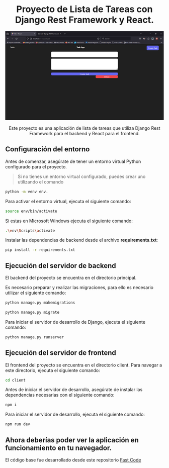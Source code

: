 
<div align="center">

# Proyecto de Lista de Tareas con Django Rest Framework y React.

![](images/paste-45.png)


Este proyecto es una aplicación de lista de tareas que utiliza Django Rest Framework para el backend y React para el frontend.

</div>

## Configuración del entorno


Antes de comenzar, asegúrate de tener un entorno virtual Python configurado para el proyecto. 

> Si no tienes un entorno virtual configurado, puedes crear uno utilizando el comando

``` bash
python -m venv env.
```

Para activar el entorno virtual, ejecuta el siguiente comando:

``` bash
source env/bin/activate
```

Si estas en Microsoft Windows ejecuta el siguiente comando:

``` bash
.\env\Scripts\activate
```
Instalar las dependencias de backend desde el archivo **requirements.txt**:

``` bash
pip install -r requirements.txt
```

## Ejecución del servidor de backend

El backend del proyecto se encuentra en el directorio principal. 

Es necesario preparar y realizar las migraciones, para ello es necesario utilizar el siguiente comando:

``` bash
python manage.py makemigrations
```

``` bash
python manage.py migrate
```

Para iniciar el servidor de desarrollo de Django, ejecuta el siguiente comando:

``` bash
python manage.py runserver
```

## Ejecución del servidor de frontend

El frontend del proyecto se encuentra en el directorio client. Para navegar a este directorio, ejecuta el siguiente comando:

``` bash
cd client
```

Antes de iniciar el servidor de desarrollo, asegúrate de instalar las dependencias necesarias con el siguiente comando:

``` bash
npm i
```

Para iniciar el servidor de desarrollo, ejecuta el siguiente comando:

``` bash
npm run dev
```

Ahora deberías poder ver la aplicación en funcionamiento en tu navegador.
---
El código base fue desarrollado desde este repositorio [Fast Code](https://github.com/fazt/django-react-crud)